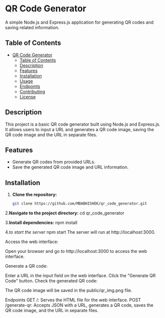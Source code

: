 # QR Code Generator

A simple Node.js and Express.js application for generating QR codes and saving related information.

## Table of Contents

- [QR Code Generator](#qr-code-generator)
  - [Table of Contents](#table-of-contents)
  - [Description](#description)
  - [Features](#features)
  - [Installation](#installation)
  - [Usage](#usage)
  - [Endpoints](#endpoints)
  - [Contributing](#contributing)
  - [License](#license)

## Description

This project is a basic QR code generator built using Node.js and Express.js. It allows users to input a URL and generates a QR code image, saving the QR code image and the URL in separate files.

## Features

- Generate QR codes from provided URLs.
- Save the generated QR code image and URL information.

## Installation

1. **Clone the repository:**

   ```bash
   git clone https://github.com/MBABHISHEK/qr_code_generator.git

2.**Navigate to the project directory:**
   cd qr_code_generator
   
3.**Install dependencies:**
    npm install   

4.*to start the server*
npm start
The server will run at http://localhost:3000.

Access the web interface:

Open your browser and go to http://localhost:3000 to access the web interface.

Generate a QR code:

Enter a URL in the input field on the web interface.
Click the "Generate QR Code" button.
Check the generated QR code:

The QR code image will be saved in the public/qr_img.png file.

Endpoints
GET /: Serves the HTML file for the web interface.
POST /generate-qr: Accepts JSON with a URL, generates a QR code, saves the QR code image, and the URL in separate files.
